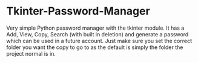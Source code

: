 # Tkinter-Password-Manager
Very simple Python password manager with the tkinter module. It has a Add, View, Copy, Search (with built in deletion) and generate a password which can be used in a future account.
Just make sure you set the correct folder you want the copy to go to as the default is simply the folder the project normal is in.

